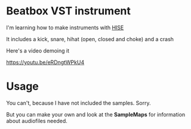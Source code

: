 # Beatbox VST instrument

I'm learning how to make instruments with [HISE](https://github.com/christophhart/HISE)

It includes a kick, snare, hihat (open, closed and choke) and a crash

Here's a video demoing it

https://youtu.be/eRDngtWPkU4

# Usage

You can't, because I have not included the samples. Sorry.

But you can make your own and look at the **SampleMaps** for information about audiofiles needed.
